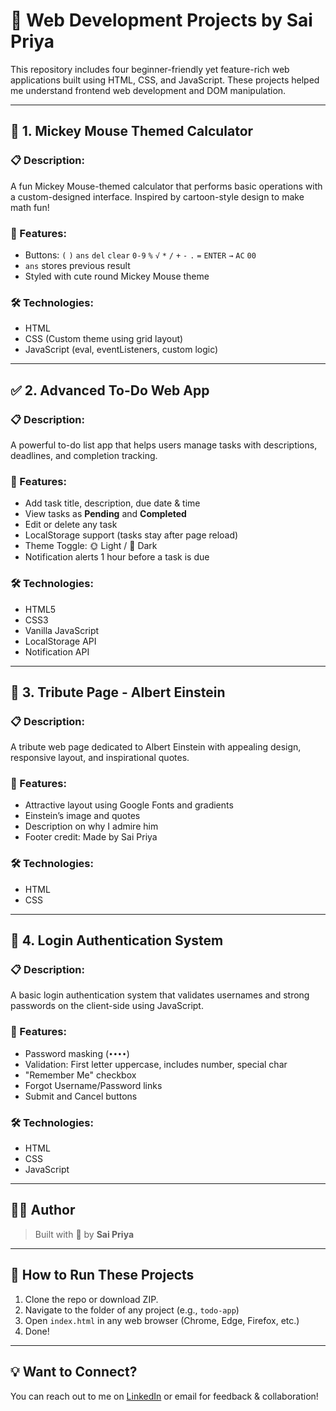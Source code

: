 # 🌟 Web Development Projects by Sai Priya

This repository includes four beginner-friendly yet feature-rich web applications built using HTML, CSS, and JavaScript. These projects helped me understand frontend web development and DOM manipulation.

---

## 🧮 1. Mickey Mouse Themed Calculator

### 📋 Description:
A fun Mickey Mouse-themed calculator that performs basic operations with a custom-designed interface. Inspired by cartoon-style design to make math fun!

### 🔧 Features:
- Buttons: `(` `)` `ans` `del` `clear` `0-9` `%` `√` `*` `/` `+` `-` `.` `=` `ENTER` `→` `AC` `00`
- `ans` stores previous result
- Styled with cute round Mickey Mouse theme

### 🛠️ Technologies:
- HTML
- CSS (Custom theme using grid layout)
- JavaScript (eval, eventListeners, custom logic)

---

## ✅ 2. Advanced To-Do Web App

### 📋 Description:
A powerful to-do list app that helps users manage tasks with descriptions, deadlines, and completion tracking.

### 🔧 Features:
- Add task title, description, due date & time
- View tasks as **Pending** and **Completed**
- Edit or delete any task
- LocalStorage support (tasks stay after page reload)
- Theme Toggle: 🌞 Light / 🌚 Dark
- Notification alerts 1 hour before a task is due

### 🛠️ Technologies:
- HTML5
- CSS3
- Vanilla JavaScript
- LocalStorage API
- Notification API

---

## 🙏 3. Tribute Page - Albert Einstein

### 📋 Description:
A tribute web page dedicated to Albert Einstein with appealing design, responsive layout, and inspirational quotes.

### 🔧 Features:
- Attractive layout using Google Fonts and gradients
- Einstein’s image and quotes
- Description on why I admire him
- Footer credit: Made by Sai Priya

### 🛠️ Technologies:
- HTML
- CSS

---

## 🔐 4. Login Authentication System

### 📋 Description:
A basic login authentication system that validates usernames and strong passwords on the client-side using JavaScript.

### 🔧 Features:
- Password masking (`••••`)
- Validation: First letter uppercase, includes number, special char
- "Remember Me" checkbox
- Forgot Username/Password links
- Submit and Cancel buttons

### 🛠️ Technologies:
- HTML
- CSS
- JavaScript

---

## 🧑‍💻 Author

> Built with 💙 by **Sai Priya**

---

## 📂 How to Run These Projects

1. Clone the repo or download ZIP.
2. Navigate to the folder of any project (e.g., `todo-app`)
3. Open `index.html` in any web browser (Chrome, Edge, Firefox, etc.)
4. Done!

---

## 💡 Want to Connect?

You can reach out to me on [LinkedIn](https://www.linkedin.com) or email for feedback & collaboration!

